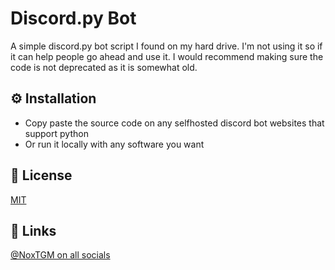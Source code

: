 # Discord.py Bot

A simple discord.py bot script I found on my hard drive. I'm not using it so if it can help people go ahead and use it. I would recommend making sure the code is not deprecated as it is somewhat old.

## ⚙️ Installation

* Copy paste the source code on any selfhosted discord bot websites that support python
* Or run it locally with any software you want

## 🔑 License

[MIT](https://choosealicense.com/licenses/mit/)

## 🔗 Links

[@NoxTGM on all socials](https://bento.me/noxtgm)
